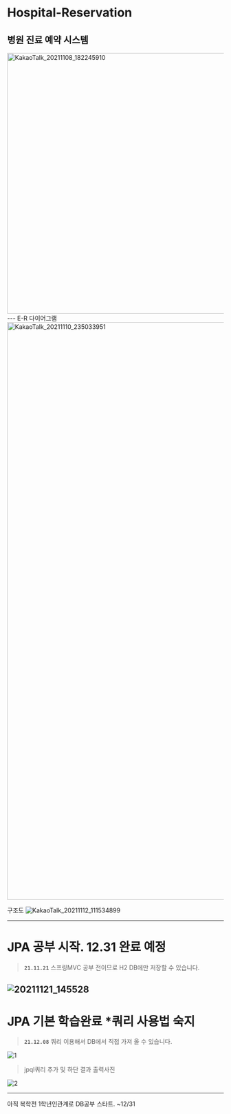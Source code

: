 # Hospital-Reservation 
## 병원 진료 예약 시스템
<img width="606" alt="KakaoTalk_20211108_182245910" src="https://user-images.githubusercontent.com/94730032/142751178-374ff606-4d2e-4318-a470-1e45d31d85dc.png">
---
E-R 다이어그램
<img width="1343" alt="KakaoTalk_20211110_235033951" src="https://user-images.githubusercontent.com/94730032/142751228-38a76680-ff29-4a71-a582-b55506df0d19.png">


구조도
![KakaoTalk_20211112_111534899](https://user-images.githubusercontent.com/94730032/142751259-68b71507-3238-4f37-8c29-91575d5a29bf.jpg)

---
#  JPA 공부 시작. 12.31 완료 예정
>**`21.11.21`**  스프링MVC 공부 전이므로 H2 DB에만 저장할 수 있습니다. 


![20211121_145528](https://user-images.githubusercontent.com/94730032/142751529-598839f7-342d-4ee6-bd5e-4693cdac9e49.png)
---

#  JPA 기본 학습완료 *쿼리 사용법 숙지
>**`21.12.08`**  쿼리 이용해서 DB에서 직접 가져 올 수 있습니다.

![1](https://user-images.githubusercontent.com/94730032/145141625-e3e3bd58-3eb0-4cf0-886b-58134ca70b86.png)
>jpql쿼리 추가 및 하단 결과 출력사진

![2](https://user-images.githubusercontent.com/94730032/145141657-3ba08752-0116-430a-a032-346257863be1.png)

---
아직 복학전 1학년인관계로 DB공부 스타트. ~12/31
